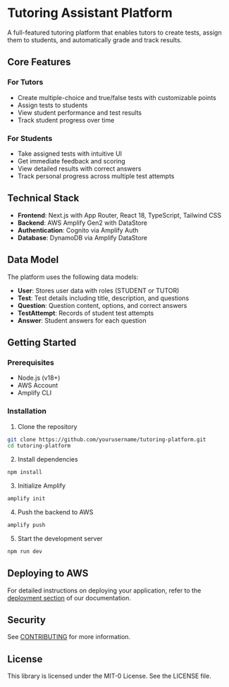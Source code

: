 # Tutoring Assistant Platform

A full-featured tutoring platform that enables tutors to create tests, assign them to students, and automatically grade and track results.

## Core Features

### For Tutors
- Create multiple-choice and true/false tests with customizable points
- Assign tests to students
- View student performance and test results
- Track student progress over time

### For Students
- Take assigned tests with intuitive UI
- Get immediate feedback and scoring
- View detailed results with correct answers
- Track personal progress across multiple test attempts

## Technical Stack

- **Frontend**: Next.js with App Router, React 18, TypeScript, Tailwind CSS
- **Backend**: AWS Amplify Gen2 with DataStore
- **Authentication**: Cognito via Amplify Auth
- **Database**: DynamoDB via Amplify DataStore

## Data Model

The platform uses the following data models:
- **User**: Stores user data with roles (STUDENT or TUTOR)
- **Test**: Test details including title, description, and questions
- **Question**: Question content, options, and correct answers
- **TestAttempt**: Records of student test attempts
- **Answer**: Student answers for each question

## Getting Started

### Prerequisites
- Node.js (v18+)
- AWS Account
- Amplify CLI

### Installation

1. Clone the repository
```bash
git clone https://github.com/yourusername/tutoring-platform.git
cd tutoring-platform
```

2. Install dependencies
```bash
npm install
```

3. Initialize Amplify
```bash
amplify init
```

4. Push the backend to AWS
```bash
amplify push
```

5. Start the development server
```bash
npm run dev
```

## Deploying to AWS

For detailed instructions on deploying your application, refer to the [deployment section](https://docs.amplify.aws/nextjs/start/quickstart/nextjs-app-router-client-components/#deploy-a-fullstack-app-to-aws) of our documentation.

## Security

See [CONTRIBUTING](CONTRIBUTING.md#security-issue-notifications) for more information.

## License

This library is licensed under the MIT-0 License. See the LICENSE file.
